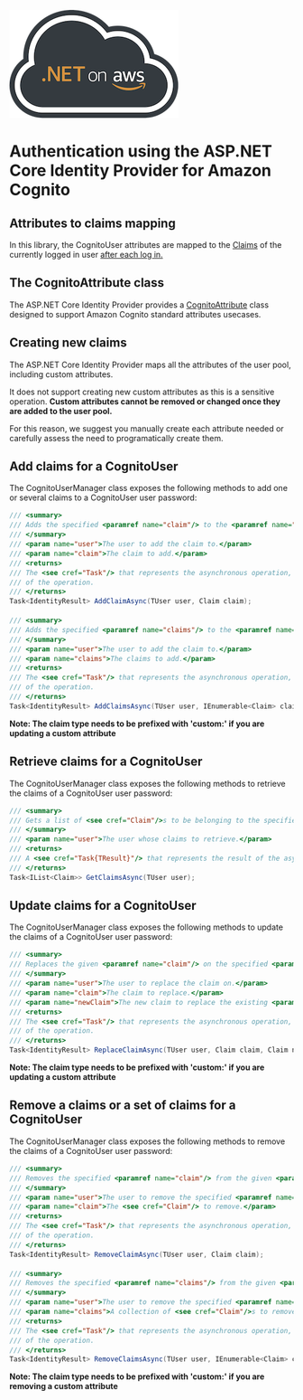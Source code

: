 ![.NET on AWS Banner](./../logo.png ".NET on AWS")

# Authentication using the ASP.NET Core Identity Provider for Amazon Cognito


## Attributes to claims mapping

In this library, the CognitoUser attributes are mapped to the [Claims](https://docs.microsoft.com/en-us/dotnet/api/system.security.claims.claim?view=netcore-2.2) of the currently logged in user [after each log in.](https://github.com/aws/aws-aspnet-cognito-identity-provider/blob/master/src/Amazon.AspNetCore.Identity.Cognito/CognitoUserClaimsPrincipalFactory.cs#L60)

## The CognitoAttribute class

The ASP.NET Core Identity Provider provides a [CognitoAttribute](https://github.com/aws/aws-aspnet-cognito-identity-provider/blob/master/src/Amazon.AspNetCore.Identity.Cognito/CognitoAttribute.cs#L18) class designed to support Amazon Cognito standard attributes usecases. 

## Creating new claims

The ASP.NET Core Identity Provider maps all the attributes of the user pool, including custom attributes.

It does not support creating new custom attributes as this is a sensitive operation. **Custom attributes cannot be removed or changed once they are added to the user pool.**

For this reason, we suggest you manually create each attribute needed or carefully assess the need to programatically create them.

## Add claims for a CognitoUser

The CognitoUserManager class exposes the following methods to add one or several claims to a CognitoUser user password:

```csharp
/// <summary>
/// Adds the specified <paramref name="claim"/> to the <paramref name="user"/>.
/// </summary>
/// <param name="user">The user to add the claim to.</param>
/// <param name="claim">The claim to add.</param>
/// <returns>
/// The <see cref="Task"/> that represents the asynchronous operation, containing the <see cref="IdentityResult"/>
/// of the operation.
/// </returns>
Task<IdentityResult> AddClaimAsync(TUser user, Claim claim);

/// <summary>
/// Adds the specified <paramref name="claims"/> to the <paramref name="user"/>.
/// </summary>
/// <param name="user">The user to add the claim to.</param>
/// <param name="claims">The claims to add.</param>
/// <returns>
/// The <see cref="Task"/> that represents the asynchronous operation, containing the <see cref="IdentityResult"/>
/// of the operation.
/// </returns>
Task<IdentityResult> AddClaimsAsync(TUser user, IEnumerable<Claim> claims);
```
**Note: The claim type needs to be prefixed with 'custom:' if you are updating a custom attribute**

## Retrieve claims for a CognitoUser

The CognitoUserManager class exposes the following methods to retrieve the claims of a CognitoUser user password:

```csharp
/// <summary>
/// Gets a list of <see cref="Claim"/>s to be belonging to the specified <paramref name="user"/> as an asynchronous operation.
/// </summary>
/// <param name="user">The user whose claims to retrieve.</param>
/// <returns>
/// A <see cref="Task{TResult}"/> that represents the result of the asynchronous query, a list of <see cref="Claim"/>s.
/// </returns>
Task<IList<Claim>> GetClaimsAsync(TUser user);
```

## Update claims for a CognitoUser

The CognitoUserManager class exposes the following methods to update the claims of a CognitoUser user password:

```csharp
/// <summary>
/// Replaces the given <paramref name="claim"/> on the specified <paramref name="user"/> with the <paramref name="newClaim"/>
/// </summary>
/// <param name="user">The user to replace the claim on.</param>
/// <param name="claim">The claim to replace.</param>
/// <param name="newClaim">The new claim to replace the existing <paramref name="claim"/> with.</param>
/// <returns>
/// The <see cref="Task"/> that represents the asynchronous operation, containing the <see cref="IdentityResult"/>
/// of the operation.
/// </returns>
Task<IdentityResult> ReplaceClaimAsync(TUser user, Claim claim, Claim newClaim);
```
**Note: The claim type needs to be prefixed with 'custom:' if you are updating a custom attribute**

## Remove a claims or a set of claims for a CognitoUser

The CognitoUserManager class exposes the following methods to remove the claims of a CognitoUser user password:

```csharp
/// <summary>
/// Removes the specified <paramref name="claim"/> from the given <paramref name="user"/>.
/// </summary>
/// <param name="user">The user to remove the specified <paramref name="claim"/> from.</param>
/// <param name="claim">The <see cref="Claim"/> to remove.</param>
/// <returns>
/// The <see cref="Task"/> that represents the asynchronous operation, containing the <see cref="IdentityResult"/>
/// of the operation.
/// </returns>
Task<IdentityResult> RemoveClaimAsync(TUser user, Claim claim);

/// <summary>
/// Removes the specified <paramref name="claims"/> from the given <paramref name="user"/>.
/// </summary>
/// <param name="user">The user to remove the specified <paramref name="claims"/> from.</param>
/// <param name="claims">A collection of <see cref="Claim"/>s to remove.</param>
/// <returns>
/// The <see cref="Task"/> that represents the asynchronous operation, containing the <see cref="IdentityResult"/>
/// of the operation.
/// </returns>
Task<IdentityResult> RemoveClaimsAsync(TUser user, IEnumerable<Claim> claims);
```

**Note: The claim type needs to be prefixed with 'custom:' if you are removing a custom attribute**